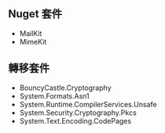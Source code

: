 ## Nuget 套件

* MailKit
* MimeKit

## 轉移套件 

* BouncyCastle.Cryptography
* System.Formats.Asn1
* System.Runtime.CompilerServices.Unsafe
* System.Security.Cryptography.Pkcs
* System.Text.Encoding.CodePages